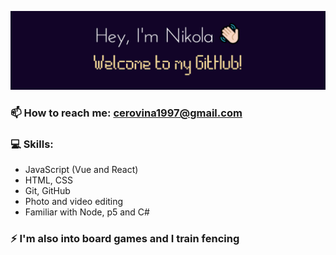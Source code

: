 ![Banner](images/picGitNC2.jpg)

### 📫 How to reach me: cerovina1997@gmail.com

### 💻 Skills:
- JavaScript (Vue and React)
- HTML, CSS
- Git, GitHub
- Photo and video editing
- Familiar with Node, p5 and C#

### ⚡ I'm also into board games and I train fencing
